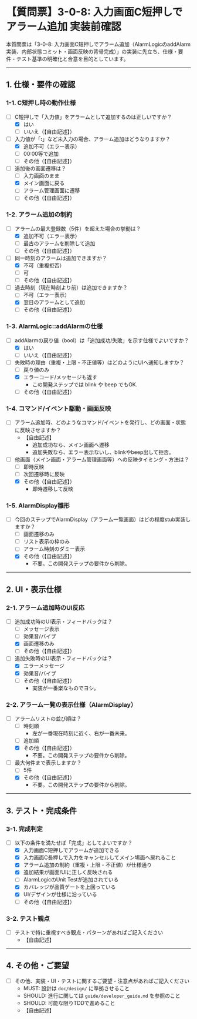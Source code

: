 # 【質問票】3-0-8: 入力画面C短押しでアラーム追加 実装前確認

本質問票は「3-0-8: 入力画面C短押しでアラーム追加（AlarmLogicのaddAlarm実装、内部状態コミット・画面反映の背骨完成）」の実装に先立ち、仕様・要件・テスト基準の明確化と合意を目的としています。

---

## 1. 仕様・要件の確認

### 1-1. C短押し時の動作仕様
- [ ] C短押しで「入力値」をアラームとして追加するのは正しいですか？
    - [x] はい
    - [ ] いいえ（【自由記述】）
- [ ] 入力値が「__:__」など未入力の場合、アラーム追加はどうなりますか？
    - [x] 追加不可（エラー表示）
    - [ ] 00:00等で追加
    - [ ] その他（【自由記述】）
- [ ] 追加後の画面遷移は？
    - [ ] 入力画面のまま
    - [x] メイン画面に戻る
    - [ ] アラーム管理画面に遷移
    - [ ] その他（【自由記述】）

### 1-2. アラーム追加の制約
- [ ] アラームの最大登録数（5件）を超えた場合の挙動は？
    - [x] 追加不可（エラー表示）
    - [ ] 最古のアラームを削除して追加
    - [ ] その他（【自由記述】）
- [ ] 同一時刻のアラームは追加できますか？
    - [x] 不可（重複拒否）
    - [ ] 可
    - [ ] その他（【自由記述】）
- [ ] 過去時刻（現在時刻より前）は追加できますか？
    - [ ] 不可（エラー表示）
    - [x] 翌日のアラームとして追加
    - [ ] その他（【自由記述】）

### 1-3. AlarmLogic::addAlarmの仕様
- [ ] addAlarmの戻り値（bool）は「追加成功/失敗」を示す仕様でよいですか？
    - [x] はい
    - [ ] いいえ（【自由記述】）
- [ ] 失敗時の理由（重複・上限・不正値等）はどのようにUIへ通知しますか？
    - [ ] 戻り値のみ
    - [x] エラーコード/メッセージも返す
      - この開発ステップでは blink や beep でもOK.
    - [ ] その他（【自由記述】）

### 1-4. コマンド/イベント駆動・画面反映
- [ ] アラーム追加時、どのようなコマンド/イベントを発行し、どの画面・状態に反映させますか？
    - 【自由記述】
      - 追加成功なら、メイン画面へ遷移
      - 追加失敗なら、エラー表示ないし、blinkやbeep出して拒否。
- [ ] 他画面（メイン画面・アラーム管理画面等）への反映タイミング・方法は？
    - [ ] 即時反映
    - [ ] 次回遷移時に反映
    - [x] その他（【自由記述】）
      - 即時遷移して反映

### 1-5. AlarmDisplay雛形
- [ ] 今回のステップでAlarmDisplay（アラーム一覧画面）はどの程度stub実装しますか？
    - [ ] 画面遷移のみ
    - [ ] リスト表示の枠のみ
    - [ ] アラーム時刻のダミー表示
    - [x] その他（【自由記述】）
      - 不要。この開発ステップの要件から削除。

---

## 2. UI・表示仕様

### 2-1. アラーム追加時のUI反応
- [ ] 追加成功時のUI表示・フィードバックは？
    - [ ] メッセージ表示
    - [ ] 効果音/バイブ
    - [x] 画面遷移のみ
    - [ ] その他（【自由記述】）
- [ ] 追加失敗時のUI表示・フィードバックは？
    - [x] エラーメッセージ
    - [x] 効果音/バイブ
    - [ ] その他（【自由記述】）
      - 実装が一番楽なものでヨシ。

### 2-2. アラーム一覧の表示仕様（AlarmDisplay）
- [ ] アラームリストの並び順は？
    - [ ] 時刻順
      - 左が一番現在時刻に近く、右が一番未来。
    - [ ] 追加順
    - [x] その他（【自由記述】）
      - 不要。この開発ステップの要件から削除。
- [ ] 最大何件まで表示しますか？
    - [ ] 5件
    - [x] その他（【自由記述】）
      - 不要。この開発ステップの要件から削除。

---

## 3. テスト・完成条件

### 3-1. 完成判定
- [ ] 以下の条件を満たせば「完成」としてよいですか？
    - [x] 入力画面C短押しでアラームが追加できる
    - [x] 入力画面C長押しで入力をキャンセルしてメイン場面へ戻れること
    - [x] アラーム追加の制約（重複・上限・不正値）が仕様通り
    - [x] 追加結果が画面/UIに正しく反映される
    - [ ] AlarmLogicのUnit Testが追加されている
    - [x] カバレッジが品質ゲートを上回っている
    - [x] UI/デザインが仕様に沿っている
    - [ ] その他（【自由記述】）

### 3-2. テスト観点
- [ ] テストで特に重視すべき観点・パターンがあればご記入ください
    - 【自由記述】

---

## 4. その他・ご要望
- [ ] その他、実装・UI・テストに関するご要望・注意点があればご記入ください
    - MUST: 設計は `doc/design/` に準拠させること
    - SHOULD: 進行に関しては `guide/developer_guide.md` を参照のこと
    - SHOULD: 可能な限りTDDで進めること
    - 【自由記述】 